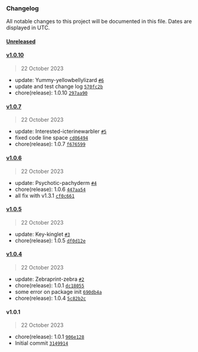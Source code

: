 ### Changelog

All notable changes to this project will be documented in this file. Dates are displayed in UTC.



#### [Unreleased](https://github.com/Ajayos/code-manager-test-private/compare/v1.0.10...HEAD)

#### [v1.0.10](https://github.com/Ajayos/code-manager-test-private/compare/v1.0.7...v1.0.10)

> 22 October 2023

- update: Yummy-yellowbellylizard [`#6`](https://github.com/Ajayos/code-manager-test-private/pull/6)
- update and test change log [`570fc2b`](https://github.com/Ajayos/code-manager-test-private/commit/570fc2bdeb1815e27c419e0d4bdb054c63b7694e)
- chore(release): 1.0.10 [`297aa90`](https://github.com/Ajayos/code-manager-test-private/commit/297aa906e480cd8b2b5c77366526c48eb065d82f)

#### [v1.0.7](https://github.com/Ajayos/code-manager-test-private/compare/v1.0.6...v1.0.7)

> 22 October 2023

- update: Interested-icterinewarbler [`#5`](https://github.com/Ajayos/code-manager-test-private/pull/5)
- fixed code line space [`cd06494`](https://github.com/Ajayos/code-manager-test-private/commit/cd06494c420475c0d1cd92982ec0a8f486d19ea4)
- chore(release): 1.0.7 [`f676599`](https://github.com/Ajayos/code-manager-test-private/commit/f676599c3dc1617becd8ee554c6d08e9f6c6bdce)

#### [v1.0.6](https://github.com/Ajayos/code-manager-test-private/compare/v1.0.5...v1.0.6)

> 22 October 2023

- update: Psychotic-pachyderm [`#4`](https://github.com/Ajayos/code-manager-test-private/pull/4)
- chore(release): 1.0.6 [`447aa54`](https://github.com/Ajayos/code-manager-test-private/commit/447aa54c9e4a694c2ce68ffe806be75572dc0645)
- all fix with v1.3.1 [`cf0c661`](https://github.com/Ajayos/code-manager-test-private/commit/cf0c6619b883e071734e53cb34c603f6c3a6bec0)

#### [v1.0.5](https://github.com/Ajayos/code-manager-test-private/compare/v1.0.4...v1.0.5)

> 22 October 2023

- update: Key-kinglet [`#3`](https://github.com/Ajayos/code-manager-test-private/pull/3)
- chore(release): 1.0.5 [`df0d12e`](https://github.com/Ajayos/code-manager-test-private/commit/df0d12e30c4d2ec1ddd0725b26fb67c324e83e4c)

#### [v1.0.4](https://github.com/Ajayos/code-manager-test-private/compare/v1.0.1...v1.0.4)

> 22 October 2023

- update: Zebraprint-zebra [`#2`](https://github.com/Ajayos/code-manager-test-private/pull/2)
- chore(release): 1.0.1 [`dc18055`](https://github.com/Ajayos/code-manager-test-private/commit/dc1805592533b06fea1ae4ac00a68b4e5aef725e)
- some error on package init [`690db4a`](https://github.com/Ajayos/code-manager-test-private/commit/690db4ad54b1624bbca2e42e232a0593dda6d2c0)
- chore(release): 1.0.4 [`5c82b2c`](https://github.com/Ajayos/code-manager-test-private/commit/5c82b2c1b17d52f4d039d2b414d8594833e1881d)

#### v1.0.1

> 22 October 2023

- chore(release): 1.0.1 [`906e128`](https://github.com/Ajayos/code-manager-test-private/commit/906e12883a484d13c88dd24f4122313aaa3b0c08)
- Initial commit [`3149914`](https://github.com/Ajayos/code-manager-test-private/commit/31499148fcf3d69be6fa330bd9b0989cb5aeb479)
